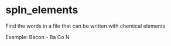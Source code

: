 # spln_elements
Find the words in a file that can be written with chemical elements

Example: Bacon - Ba Co N
